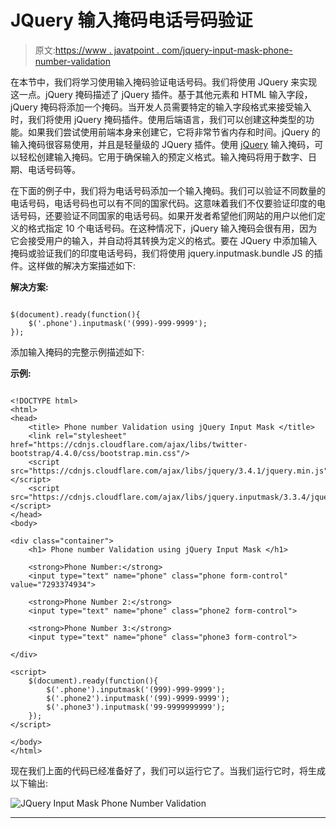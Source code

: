 # JQuery 输入掩码电话号码验证

> 原文:[https://www . javatpoint . com/jquery-input-mask-phone-number-validation](https://www.javatpoint.com/jquery-input-mask-phone-number-validation)

在本节中，我们将学习使用输入掩码验证电话号码。我们将使用 JQuery 来实现这一点。jQuery 掩码描述了 jQuery 插件。基于其他元素和 HTML 输入字段，jQuery 掩码将添加一个掩码。当开发人员需要特定的输入字段格式来接受输入时，我们将使用 jQuery 掩码插件。使用后端语言，我们可以创建这种类型的功能。如果我们尝试使用前端本身来创建它，它将非常节省内存和时间。jQuery 的输入掩码很容易使用，并且是轻量级的 JQuery 插件。使用 [jQuery](https://www.javatpoint.com/jquery-tutorial) 输入掩码，可以轻松创建输入掩码。它用于确保输入的预定义格式。输入掩码将用于数字、日期、电话号码等。

在下面的例子中，我们将为电话号码添加一个输入掩码。我们可以验证不同数量的电话号码，电话号码也可以有不同的国家代码。这意味着我们不仅要验证印度的电话号码，还要验证不同国家的电话号码。如果开发者希望他们网站的用户以他们定义的格式指定 10 个电话号码。在这种情况下，jQuery 输入掩码会很有用，因为它会接受用户的输入，并自动将其转换为定义的格式。要在 JQuery 中添加输入掩码或验证我们的印度电话号码，我们将使用 jquery.inputmask.bundle JS 的插件。这样做的解决方案描述如下:

**解决方案:**

```

$(document).ready(function(){
    $('.phone').inputmask('(999)-999-9999');
});

```

添加输入掩码的完整示例描述如下:

**示例:**

```

<!DOCTYPE html>
<html>
<head>
    <title> Phone number Validation using jQuery Input Mask </title>
    <link rel="stylesheet" href="https://cdnjs.cloudflare.com/ajax/libs/twitter-bootstrap/4.4.0/css/bootstrap.min.css"/>
    <script src="https://cdnjs.cloudflare.com/ajax/libs/jquery/3.4.1/jquery.min.js"></script>
    <script src="https://cdnjs.cloudflare.com/ajax/libs/jquery.inputmask/3.3.4/jquery.inputmask.bundle.min.js"></script>
</head>
<body>

<div class="container">
    <h1> Phone number Validation using jQuery Input Mask </h1>

    <strong>Phone Number:</strong>  
    <input type="text" name="phone" class="phone form-control" value="7293374934">

    <strong>Phone Number 2:</strong>  
    <input type="text" name="phone" class="phone2 form-control">

    <strong>Phone Number 3:</strong>  
    <input type="text" name="phone" class="phone3 form-control">

</div>

<script>
    $(document).ready(function(){
        $('.phone').inputmask('(999)-999-9999');
        $('.phone2').inputmask('(99)-9999-9999');
        $('.phone3').inputmask('99-9999999999');
    });
</script>

</body>
</html>

```

现在我们上面的代码已经准备好了，我们可以运行它了。当我们运行它时，将生成以下输出:

![JQuery Input Mask Phone Number Validation](../Images/5b961db748a66f42b5ed17209b94e3ce.png)

* * *